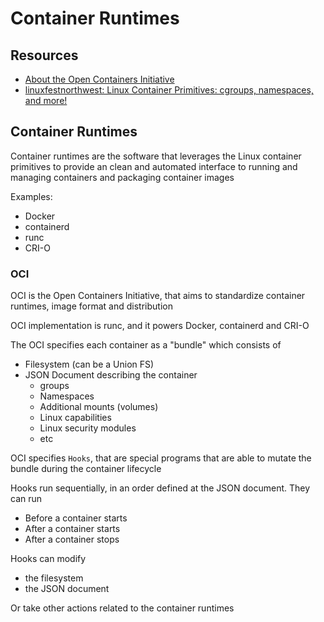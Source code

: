 # Container Runtimes

## Resources

- [About the Open Containers Initiative](https://opencontainers.org/about/overview/)
- [linuxfestnorthwest: Linux Container Primitives: cgroups, namespaces, and more!](https://youtu.be/x1npPrzyKfs?t=1860)

## Container Runtimes

Container runtimes are the software that leverages the Linux container primitives to provide an clean and automated interface to running and managing containers and packaging container images

Examples:
- Docker
- containerd
- runc
- CRI-O

### OCI

OCI is the Open Containers Initiative, that aims to standardize container runtimes, image format and distribution

OCI implementation is runc, and it powers Docker, containerd and CRI-O

The OCI specifies each container as a "bundle" which consists of
- Filesystem (can be a Union FS)
- JSON Document describing the container
  - groups
  - Namespaces
  - Additional mounts (volumes)
  - Linux capabilities
  - Linux security modules
  - etc

OCI specifies `Hooks`, that are special programs that are able to mutate the bundle during the container lifecycle

Hooks run sequentially, in an order defined at the JSON document. They can run
- Before a container starts
- After a container starts
- After a container stops

Hooks can modify
- the filesystem
- the JSON document

Or take other actions related to the container runtimes



